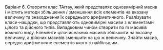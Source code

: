 
Варіант 6.
Створити клас TArray, який представляє одновимірний масив і містить методи збільшення / зменшення всіх 
елементів на вказану величину та знаходження їх середнього арифметичного.
Реалізувати класи-нащадки, що представляють одновимірні масиви з елементами цілого та дійсного типів.
Випадковим чином створити по m масивів кожного виду. 
Елементи цілочисельних масивів збільшити на вказану величину, а дійсних масивів зменшити на цю ж величину.
Знайти масив, середнє арифметичне елементів якого є найбільшим.
